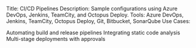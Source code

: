 Title: CI/CD Pipelines
Description: Sample configurations using Azure DevOps, Jenkins, TeamCity, and Octopus Deploy.
Tools: Azure DevOps, Jenkins, TeamCity, Octopus Deploy, Git, Bitbucket, SonarQube
Use Cases:

Automating build and release pipelines
Integrating static code analysis
Multi-stage deployments with approvals
